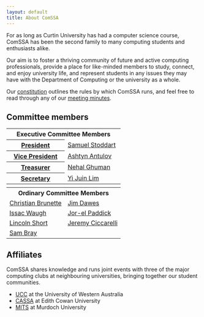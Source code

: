 ```yaml
---
layout: default
title: About ComSSA
---
```


For as long as Curtin University has had a computer science course, ComSSA has
been the second family to many computing students and enthusiasts alike.

Our aim is to foster a thriving community of future and active computing
professionals, provide a place for like-minded members to study, connect, and
enjoy university life, and represent students in any issues they may have with
the Department of Computing or the university as a whole.

Our [constitution] outlines the rules by which ComSSA runs, and feel free to read through any of our [meeting minutes][minutes].

[constitution]: /static/const.pdf
[minutes]: /minutes/
[coderdogo]: /coderdojo/

## Committee members

<table class="horiz_tbl">
	<tr>
		<th colspan="2">Executive Committee Members</th>
	</tr>
	<tr>
		<th><a href="mailto:president@comssa.org.au">President</a></th>
		<td><a href="mailto:">Samuel Stoddart</a></td>
	</tr>
	<tr>
		<th><a href="mailto:vp@comssa.org.au">Vice President</a></th>
		<td><a href="mailto:">Ashtyn Antulov</a></td>
	</tr>
	<tr>
		<th><a href="mailto:treasurer@comssa.org.au">Treasurer</a></th>
		<td><a href="mailto:">Nehal Ghuman</a></td>
	</tr>
	<tr>
		<th><a href="mailto:secretary@comssa.org.au">Secretary</a></th>
		<td><a href="mailto:"mailto:juin@comssa.org.au">Yi Juin Lim</a></td>
	</tr>
	<tr>
		<th colspan="2"></th>
	</tr>
	<tr>
		<th colspan="2">Ordinary Committee Members</th>
	</tr>
	<tr>
		<td><a href="mailto:">Christian Brunette</a></td>
		<td><a href="mailto:">Jim Dawes</a></td>
	</tr>
	<tr>
		<td><a href="mailto:">Issac Waugh</a></td>
		<td><a href="mailto:">Jor-el Paddick</a></td>
	</tr>
	<tr>
	    <td><a href="mailto:">Lincoln Short</a></td>
	    <td><a href="mailto:">Jeremy Ciccarelli</a></td>
	</tr>
	<tr>
	    <td><a href="mailto:">Sam Bray</a></td>
	</tr>
</table>

## Affiliates


ComSSA shares knowledge and runs joint events with three of the major
computing clubs at neighbouring universities, bringing together our
student communities.

  * [UCC] at the University of Western Australia
  * [CASSA] at Edith Cowan University
  * [MITS] at Murdoch University

[UCC]: https://www.ucc.asn.au/
[CASSA]: https://www.cassa.org.au/
[MITS]: http://mits.murdoch.edu.au/
